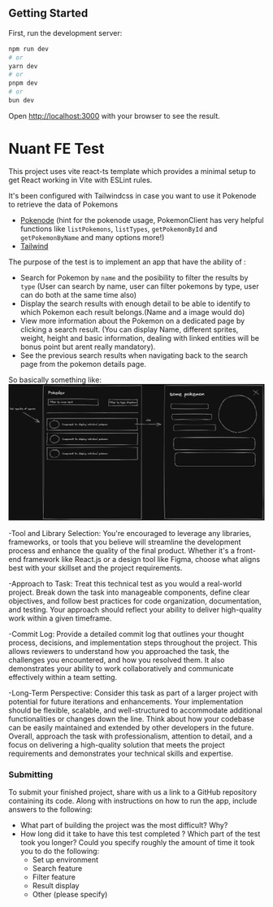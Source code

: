 ## Getting Started

First, run the development server:

```bash
npm run dev
# or
yarn dev
# or
pnpm dev
# or
bun dev
```

Open [http://localhost:3000](http://localhost:3000) with your browser to see the result.

# Nuant FE Test

This project uses vite react-ts template which provides a minimal setup to get React working in Vite with ESLint rules.

It's been configured with Tailwindcss in case you want to use it Pokenode to retrieve the data of Pokemons

- [Pokenode](https://pokenode-ts.vercel.app/) (hint for the pokenode usage, PokemonClient has very helpful functions like `listPokemons`, `listTypes`, `getPokemonById` and `getPokemonByName` and many options more!) 
- [Tailwind](https://tailwindcss.com/)

The purpose of the test is to implement an app that have the ability of :

- Search for Pokemon by `name` and the posibility to filter the results by `type`
  (User can search by name, user can filter pokemons by type, user can do both at the same time also)
- Display the search results with enough detail to be able to identify to which Pokemon each result belongs.(Name and a image would do)
- View more information about the Pokemon on a dedicated page by clicking a search result. (You can display Name, different sprites, weight, height and basic information, dealing with linked entities will be bonus point but arent really mandatory).
- See the previous search results when navigating back to the search page from the pokemon details page.

So basically something like:
![Screenshot](screenshot.png)


-Tool and Library Selection: You're encouraged to leverage any libraries, frameworks, or tools that you believe will streamline the development process and enhance the quality of the final product. Whether it's a front-end framework like React.js or a design tool like Figma, choose what aligns best with your skillset and the project requirements.

-Approach to Task: Treat this technical test as you would a real-world project. Break down the task into manageable components, define clear objectives, and follow best practices for code organization, documentation, and testing. Your approach should reflect your ability to deliver high-quality work within a given timeframe.

-Commit Log: Provide a detailed commit log that outlines your thought process, decisions, and implementation steps throughout the project. This allows reviewers to understand how you approached the task, the challenges you encountered, and how you resolved them. It also demonstrates your ability to work collaboratively and communicate effectively within a team setting.

-Long-Term Perspective: Consider this task as part of a larger project with potential for future iterations and enhancements. Your implementation should be flexible, scalable, and well-structured to accommodate additional functionalities or changes down the line. Think about how your codebase can be easily maintained and extended by other developers in the future.
Overall, approach the task with professionalism, attention to detail, and a focus on delivering a high-quality solution that meets the project requirements and demonstrates your technical skills and expertise.




 ### Submitting

  To submit your finished project, share with us a link to a GitHub repository containing its code. Along with instructions on how to run the app, include answers to the following:

- What part of building the project was the most difficult? Why?
- How long did it take to have this test completed ? Which part of the test took you longer? Could you specify roughly the amount of time it took you to do the following:
    - Set up environment    
    - Search feature
    - Filter feature
    - Result display
    - Other (please specify)

